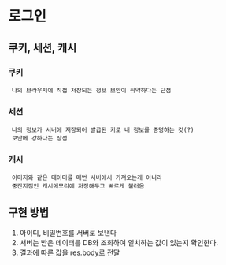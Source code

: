 # 로그인
## 쿠키, 세션, 캐시
### 쿠키
~~~
 나의 브라우저에 직접 저장되는 정보 보안이 취약하다는 단점
~~~

### 세션
~~~
 나의 정보가 서버에 저장되어 발급된 키로 내 정보를 증명하는 것(?)
 보안에 강하다는 장점
~~~

### 캐시
~~~
 이미지와 같은 데이터를 매번 서버에서 가져오는게 아니라
 중간지점인 캐시메모리에 저장해두고 빠르게 불러옴
~~~


## 구현 방법

1. 아이디, 비밀번호를 서버로 보낸다
2. 서버는 받은 데이터를 DB와 조회하여 일치하는 값이 있는지 확인한다.
3. 결과에 따른 값을 res.body로 전달